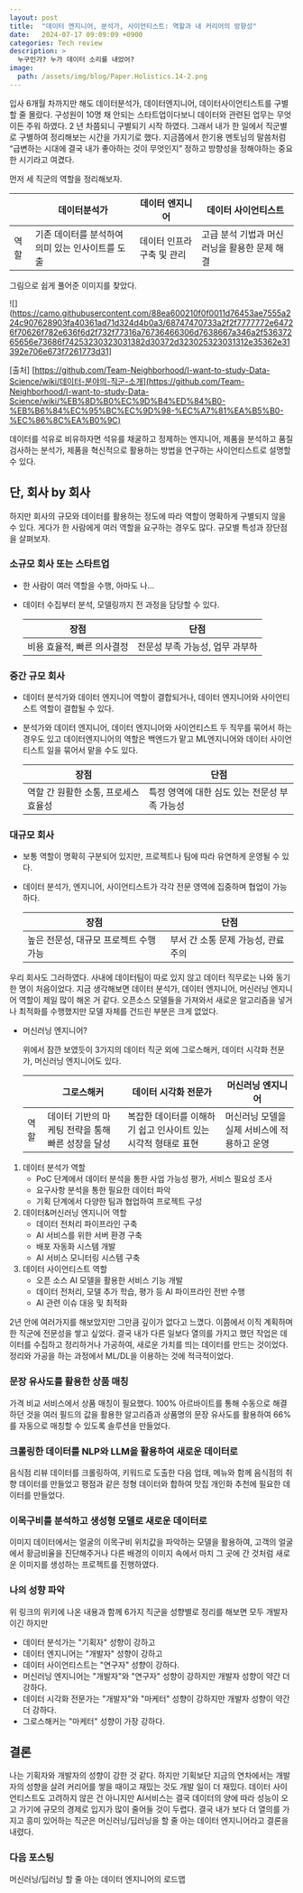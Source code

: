 ```yaml
---
layout: post
title:  "데이터 엔지니어, 분석가, 사이언티스트: 역할과 내 커리어의 방향성"
date:   2024-07-17 09:09:09 +0900
categories: Tech review
description: >
  누구인가? 누가 데이터 소리를 내었어?
image: 
  path: /assets/img/blog/Paper.Holistics.14-2.png
---
```


입사 6개월 차까지만 해도 데이터분석가, 데이터엔지니어, 데이터사이언티스트를 구별할 줄 몰랐다. 구성원이 10명 채 안되는 스타트업이다보니 데이터와 관련된 업무는 무엇이든 주워 하였다. 2 년 차쯤되니 구별되기 시작 하였다. 그래서 내가 한 일에서 직군별로 구별하여 정리해보는 시간을 가지기로 했다. 지금쯤에서 한기용 멘토님의 말씀처럼 “급변하는 시대에 결국 내가 좋아하는 것이 무엇인지”  정하고 방향성을 정해야하는 중요한 시기라고 여겼다.

먼저 세 직군의 역할을 정리해보자.

|  | 데이터분석가 | 데이터 엔지니어 | 데이터 사이언티스트 |
| --- | --- | --- | --- |
| 역할 | 기존 데이터를 분석하여 의미 있는 인사이트를 도출 | 데이터 인프라 구축 및 관리 | 고급 분석 기법과 머신러닝을 활용한 문제 해결 |

그림으로 쉽게 풀어준 이미지를 찾았다.

![](https://camo.githubusercontent.com/88ea600210f0f0011d76453ae7555a224c907628903fa40361ad71d324d4b0a3/68747470733a2f2f7777772e64726f70626f782e636f6d2f732f77316a76736466306d7638667a346a2f53637265656e73686f74253230323031382d30372d323025323031312e35362e31392e706e673f7261773d31]

[출처] [https://github.com/Team-Neighborhood/I-want-to-study-Data-Science/wiki/데이터-분야의-직군-소개](https://github.com/Team-Neighborhood/I-want-to-study-Data-Science/wiki/%EB%8D%B0%EC%9D%B4%ED%84%B0-%EB%B6%84%EC%95%BC%EC%9D%98-%EC%A7%81%EA%B5%B0-%EC%86%8C%EA%B0%9C)

데이터를 석유로 비유하자면 석유를 채굴하고 정제하는 엔지니어, 제품을 분석하고 품질 검사하는 분석가, 제품을 혁신적으로 활용하는 방법을 연구하는 사이언티스트로 설명할 수 있다. 

## 단, 회사 by 회사

하지만 회사의 규모와 데이터를 활용하는 정도에 따라 역할이 명확하게 구별되지 않을 수 있다. 게다가 한 사람에게 여러 역할을 요구하는 경우도 많다. 규모별 특성과 장단점을 살펴보자.

### 소규모 회사 또는 스타트업

- 한 사람이 여러 역할을 수행, 아마도 나…
- 데이터 수집부터 분석, 모델링까지 전 과정을 담당할 수 있다.
    
    
    | 장점 | 단점 |
    | --- | --- |
    | 비용 효율적, 빠른 의사결정 | 전문성 부족 가능성, 업무 과부하 |

### 중간 규모 회사

- 데이터 분석가와 데이터 엔지니어 역할이 결합되거나, 데이터 엔지니어와 사이언티스트 역할이 결합될 수 있다.
- 분석가와 데이터 엔지니어, 데이터 엔지니어와 사이언티스트 두 직무를 묶어서 하는 경우도 있고 데이터엔지니어의 역할은 백엔드가 맡고 ML엔지니어와 데이터 사이언티스트 일을 묶어서 맡을 수도 있다.
    
    
    | 장점 | 단점 |
    | --- | --- |
    | 역할 간 원활한 소통, 프로세스 효율성 | 특정 영역에 대한 심도 있는 전문성 부족 가능성 |

### 대규모 회사

- 보통 역할이 명확히 구분되어 있지만, 프로젝트나 팀에 따라 유연하게 운영될 수 있다.
- 데이터 분석가, 엔지니어, 사이언티스트가 각각 전문 영역에 집중하며 협업이 가능하다.
    
    
    | 장점 | 단점 |
    | --- | --- |
    | 높은 전문성, 대규모 프로젝트 수행 가능 | 부서 간 소통 문제 가능성, 관료주의 |

우리 회사도 그러하였다. 사내에 데이터팀이 따로 있지 않고 데이터 직무로는 나와 동기 한 명이 처음이었다. 지금 생각해보면 데이터 분석가, 데이터 엔지니어, 머신러닝 엔지니어 역할이 제일 많이 해온 거 같다. 오픈소스 모델들을 가져와서 새로운 알고리즘을 넣거나 최적화를 수행했지만 모델 자체를 건드린 부분은 크게 없었다. 

- 머신러닝 엔지니어?
    
     위에서 잠깐 보였듯이 3가지의 데이터 직군 외에 그로스해커, 데이터 시각화 전문가, 머신러닝 엔지니어도 있다.
    
    |  | 그로스해커 | 데이터 시각화 전문가 | 머신러닝 엔지니어 |
    | --- | --- | --- | --- |
    | 역할 | 데이터 기반의 마케팅 전략을 통해 빠른 성장을 달성 | 복잡한 데이터를 이해하기 쉽고 인사이트 있는 시각적 형태로 표현 | 머신러닝 모델을 실제 서비스에 적용하고 운영 |

1. 데이터 분석가 역할
    - PoC 단계에서 데이터 분석을 통한 사업 가능성 평가, 서비스 필요성 조사
    - 요구사항 분석을 통한 필요한 데이터 파악
    - 기획 단계에서 다양한 팀과 협업하여 프로젝트 구성
2. 데이터&머신러닝 엔지니어 역할
    - 데이터 전처리 파이프라인 구축
    - AI 서비스를 위한 서버 환경 구축
    - 배포 자동화 시스템 개발
    - AI 서비스 모니터링 시스템 구축
3. 데이터 사이언티스트 역할
    - 오픈 소스 AI 모델을 활용한 서비스 기능 개발
    - 데이터 전처리, 모델 추가 학습, 평가 등 AI 파이프라인 전반 수행
    - AI 관련 이슈 대응 및 최적화

2년 안에 여러가지를 해보았지만 그만큼 깊이가 없다고 느꼈다. 이쯤에서 이직 계획하며 한 직군에 전문성을 쌓고 싶었다.
결국 내가 다른 일보다 열의를 가지고 했던 작업은 데이터를 수집하고 정리하거나 가공하여, 새로운 가치를 띄는 데이터를 만드는 것이었다. 정리와 가공을 하는 과정에서 ML/DL을 이용하는 것에 적극적이었다. 

### 문장 유사도를 활용한 상품 매칭

가격 비교 서비스에서 상품 매칭이 필요했다. 100% 아르바이트를 통해 수동으로 해결하던 것을 여러 필드의 값을 활용한 알고리즘과 상품명의 문장 유사도를 활용하여 66%를 자동으로 매칭할 수 있도록 솔루션을 만들었다. 

### 크롤링한 데이터를 NLP와 LLM을 활용하여 새로운 데이터로

음식점 리뷰 데이터를 크롤링하여, 키워드로 도출한 다음 업태, 메뉴와 함께 음식점의 취향 데이터를 만들었고 평점과 같은 정형 데이터와 합하여 맛집 개인화 추천에 필요한 데이터를 만들었다.

### 이목구비를 분석하고 생성형 모델로 새로운 데이터로

이미지 데이터에서는 얼굴의 이목구비 위치값을 파악하는 모델을 활용하여, 고객의 얼굴에서 황금비율을 진단해주거나 다른 배경의 이미지 속에서 마치 그 곳에 간 것처럼 새로운 이미지를 생성하는 프로젝트를 진행하였다.

### 나의 성향 파악

위 링크의 위키에 나온 내용과 함께 6가지 직군을 성향별로 정리를 해보면 
모두 개발자이긴 하지만

- 데이터 분석가는 "기획자" 성향이 강하고
- 데이터 엔지니어는 "개발자" 성향이 강하고
- 데이터 사이언티스트는 "연구자" 성향이 강하다.
- 머신러닝 엔지니어는 "개발자"와 "연구자" 성향이 강하지만 개발자 성향이 약간 더 강하다.
- 데이터 시각화 전문가는 "개발자"와 "마케터" 성향이 강하지만 개발자 성향이 약간 더 강하다.
- 그로스해커는 "마케터" 성향이 가장 강하다.

## 결론
나는 기획자와 개발자의 성향이 강한 것 같다. 하지만 기획보단 지금의 연차에서는 개발자의 성향을 살려 커리어를 쌓을 때이고 재밌는 것도 개발 일이 더 재밌다. 
데이터 사이언티스트도 고려하지 않은 건 아니지만 AI서비스는 결국 데이터의 양에 따라 성능이 오고 가기에 규모의 경제로 입지가 많이 줄어들 것이 두렵다. 
결국 내가 보다 더 열의를 가지고 흥미 있어하는 직군은 머신러닝/딥러닝을 할 줄 아는 데이터 엔지니어라고 결론을 내렸다.

### 다음 포스팅

머신러닝/딥러닝 할 줄 아는 데이터 엔지니어의 로드맵

[jekyll-docs]: https://jekyllrb.com/docs/home
[jekyll-gh]:   https://github.com/jekyll/jekyll
[jekyll-talk]: https://talk.jekyllrb.com/